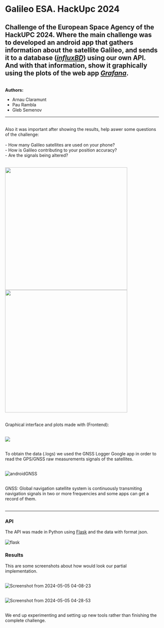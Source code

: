 # Galileo ESA. HackUpc 2024

Challenge of the European Space Agency of the HackUPC 2024. Where the main challenge was to developed an android app that gathers information about the satellite Galileo, and sends it to a database ([*influxBD*](https://www.influxdata.com/)) using our own API. And with that information, show it graphically using the plots of the web app [*Grafana*](https://grafana.com).    
---

<br>**Authors:**
- Arnau Claramunt
- Pau Rambla
- Gleb Semenov
---
<br>
Also it was important after showing the results, help aswer some questions of the challenge:<br><br>
- How many Galileo satellites are used on your phone?<br>
- How is Galileo contributing to your position accuracy?<br> 
- Are the signals being altered?<br>

<br>
<p float="left">
  <img src="https://github.com/ArnauCS03/GalileoESAHackUpc2024/assets/95536223/f3cedaef-2fe2-4415-8418-ea24fe2268da" width="400" height="400" />
  <img src="https://github.com/ArnauCS03/GalileoESAHackUpc2024/assets/95536223/944b9d8a-b801-44ec-a7f1-0b80780c318f" width="400" height="400" />
</p>
<br>
Graphical interface and plots made with (Frontend):<br><br>
<p float="center">
 <img src="https://github.com/ArnauCS03/GalileoESAHackUpc2024/assets/95536223/29050e04-2d11-44af-a7ae-9aad010d2819" />
</p>

<br>
To obtain the data (.logs) we used the GNSS Logger Google app in order to read the GPS/GNSS raw measurements signals of the satellites.<br><br>

![androidGNSS](https://github.com/ArnauCS03/GalileoESAHackUpc2024/assets/95536223/62b1412b-e38f-4eab-b348-83cec5af0c4e)<br><br>

GNSS: Global navigation satellite system is continuously transmiting navigation signals in two 
or more frequencies and some apps can get a record of them.<br><br>

---

### API
The API was made in Python using [Flask](https://flask.palletsprojects.com/en/3.0.x/) and the data with format json.<br><br> 
![flask](https://github.com/ArnauCS03/GalileoESAHackUpc2024/assets/95536223/ca8e5948-e79a-436e-be50-de7c55732b9c)<br>


### Results<br>
This are some screenshots about how would look our partial implementation.<br><br>

![Screenshot from 2024-05-05 04-08-23](https://github.com/ArnauCS03/GalileoESAHackUpc2024/assets/95536223/678d2942-b8c9-489e-95d4-fffece762234)<br><br>

![Screenshot from 2024-05-05 04-28-53](https://github.com/ArnauCS03/GalileoESAHackUpc2024/assets/95536223/f92462e0-bc6a-4f1b-a097-2b7cf4af334d)<br><br>



We end up experimenting and setting up new tools rather than finishing the complete challenge.<br><br><br><br>
<br><br>

